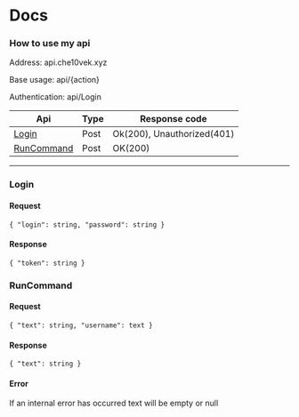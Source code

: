 # Docs



### How to use my api

Address: api.che10vek.xyz

Base usage: api/{action}

Authentication: api/Login

| Api             | Type | Response code                           |
|-----------------|------|-----------------------------------------|
| [Login](#login) | Post | Ok(200), Unauthorized(401)              |
| [RunCommand]()  | Post | OK(200)                                 |
___

### Login

#### Request
`{ "login": string, "password": string }`

#### Response
`{ "token": string }`

### RunCommand

#### Request
`{ "text": string, "username": text }`

#### Response
`{ "text": string }`

#### Error
If an internal error has occurred text will be empty or null
